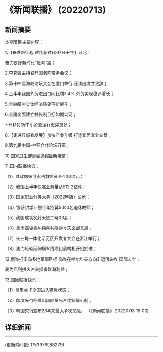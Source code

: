 # 《新闻联播》 (20220713)

## 新闻摘要

本期节目主要内容：


1.【奋进新征程 建功新时代·非凡十年】河北：

奋力走好新时代“赶考”路；


2.李克强主持召开国务院常务会议；


3.第十四届海峡论坛大会在厦门举行 汪洋出席并致辞；


4.上半年我国外贸进出口同比增9.4% 外贸实现稳步增长；


5.金融服务实体经济质效不断提升；


6.全国全面建立林长制目标如期实现；


7.专精特新中小企业运行态势良好；


8.【走进县城看发展】加快产业升级 打造宜居宜业文昌；


9.第九届中国-中亚合作论坛开幕；


10.国家卫生健康委通报最新疫情；


11.国内联播快讯：


（1）财政部拨付水利救灾资金4.68亿元；


（2）我国上半年快递业务量达512.2亿件；


（3）国家职业分类大典（2022年版）公示；


（4）银龄讲学计划今年招募5000名退休教师；


（5）我国成功发射天链二号03星；


（6）贵南高铁贵州段所有隧道今天全部贯通；


（7）长三角一体化示范区开发者大会在浙江举行；


（8）澳门轻轨延伸横琴线项目盾构机开始掘进；


12.俄称打击乌多地军事目标 乌称在哈尔科夫方向击退俄进攻 国际人士：

美为私利拱火冲突损害欧洲利益；


13.国际联播快讯：


（1）斯里兰卡全国进入紧急状态；


（2）印度央行称推出国际贸易卢比结算机制；


（3）韩国央行宣布23年来最大单次加息。
（《新闻联播》 20220713 19:00）

## 详细新闻

---

(更新时间戳: 1753976988279)

